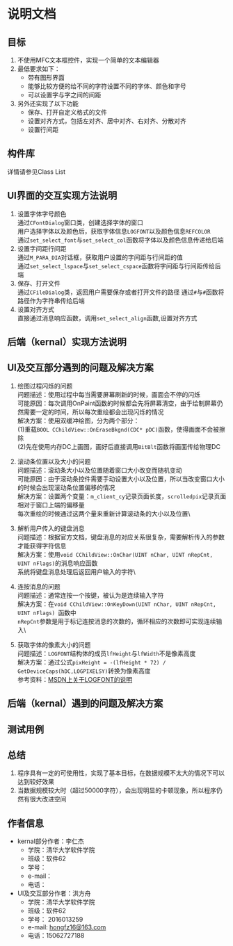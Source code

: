 说明文档
===================

目标
-------------------
1. 不使用MFC文本框控件，实现一个简单的文本编辑器
2. 最低要求如下：
    * 带有图形界面
    * 能够比较方便的给不同的字符设置不同的字体、颜色和字号
    * 可以设置字与字之间的间距
3. 另外还实现了以下功能
    * 保存、打开自定义格式的文件
    * 设置对齐方式，包括左对齐、居中对齐、右对齐、分散对齐
    * 设置行间距

构件库
-------------------
详情请参见Class List

UI界面的交互实现方法说明
-------------------
1. 设置字体字号颜色 \
通过`CFontDialog`窗口类，创建选择字体的窗口 \
用户选择字体以及颜色后，获取字体信息`LOGFONT`以及颜色信息`REFCOLOR`\
通过`set_select_font`与`set_select_col`函数将字体以及颜色信息传递给后端
2. 设置字间距行间距 \
通过`M_PARA_DIA`对话框，获取用户设置的字间距与行间距的值 \
通过`set_select_lspace`与`set_select_cspace`函数将字间距与行间距传给后端
3. 保存、打开文件 \
通过`CFileDialog`类，返回用户需要保存或者打开文件的路径
通过`#`与`#`函数将路径作为字符串传给后端
4. 设置对齐方式 \
直接通过消息响应函数，调用`set_select_align`函数,设置对齐方式

后端（kernal）实现方法说明
-------------------

UI及交互部分遇到的问题及解决方案
-------------------
1. 绘图过程闪烁的问题 \
问题描述：使用过程中每当需要屏幕刷新的时候，画面会不停的闪烁 \
可能原因：每次调用OnPaint函数的时候都会先将屏幕清空，由于绘制屏幕仍然需要一定的时间，所以每次重绘都会出现闪烁的情况 \
解决方案：使用双缓冲绘图，分为两个部分：\
(1)重载`BOOL CChildView::OnEraseBkgnd(CDC* pDC)`函数，使得画面不会被擦除\
(2)先在使用内存DC上画图，画好后直接调用`BitBlt`函数将画面传给物理DC

2. 滚动条位置以及大小的问题\
问题描述：滚动条大小以及位置随着窗口大小改变而随机变动\
可能原因：由于滚动条控件需要手动设置大小以及位置，所以当改变窗口大小的时候会出现滚动条位置偏移的情况\
解决方案：设置两个变量：`m_client_cy`记录页面长度，`scrolledpix`记录页面相对于窗口上端的偏移量\
每次重绘的时候通过这两个量来重新计算滚动条的大小以及位置\

3. 解析用户传入的键盘消息\
问题描述：根据官方文档，键盘消息的对应关系很复杂，需要解析传入的参数才能获得字符信息\
解决方案：使用`void CChildView::OnChar(UINT nChar, UINT nRepCnt, UINT nFlags)`的消息响应函数\
系统将键盘消息处理后返回用户输入的字符\

4. 连按消息的问题\
问题描述：通常连按一个按键，被认为是连续输入字符\
解决方案：在`void CChildView::OnKeyDown(UINT nChar, UINT nRepCnt, UINT nFlags) `函数中\
`nRepCnt`参数是用于标记连按消息的次数的，循环相应的次数即可实现连续输入\

5. 获取字体的像素大小的问题\
问题描述：`LOGFONT`结构体的成员`lfHeight`与`lfWidth`不是像素高度\
解决方案：通过公式`pixHeight = -(lfHeight * 72) / GetDeviceCaps(hDC,LOGPIXELSY)`转换为像素高度\
参考资料：[MSDN上关于LOGFONT的说明](https://msdn.microsoft.com/zh-cn/library/bb773327.aspx)

后端（kernal）遇到的问题及解决方案
-------------------

测试用例
-------------------

总结
-------------------
1. 程序具有一定的可使用性，实现了基本目标，在数据规模不太大的情况下可以达到较好效果
2. 当数据规模较大时（超过50000字符），会出现明显的卡顿现象，所以程序仍然有很大改进空间

作者信息
-------------------
* kernal部分作者：李仁杰
    * 学院：清华大学软件学院
    * 班级：软件62
    * 学号：
    * e-mail：
    * 电话：
* UI及交互部分作者：洪方舟
    * 学院：清华大学软件学院
    * 班级：软件62
    * 学号： 2016013259
    * e-mail: hongfz16@163.com
    * 电话：15062727188